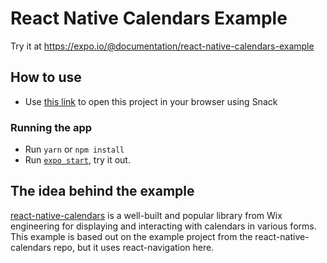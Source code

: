 # React Native Calendars Example

Try it at https://expo.io/@documentation/react-native-calendars-example

## How to use

- Use [this link](https://snack.expo.io/@documentation/reactnativecalendars-example) to open this project in your browser using Snack

### Running the app

- Run `yarn` or `npm install`
- Run [`expo start`](https://docs.expo.io/versions/latest/workflow/expo-cli/), try it out.

## The idea behind the example

[react-native-calendars](https://github.com/wix/react-native-calendars)
is a well-built and popular library from Wix engineering for displaying
and interacting with calendars in various forms. This example is based
out on the example project from the react-native-calendars repo, but
it uses react-navigation here.

